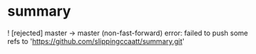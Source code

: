 # summary
 ! [rejected]        master -> master (non-fast-forward)
error: failed to push some refs to 'https://github.com/slippingccaatt/summary.git'
